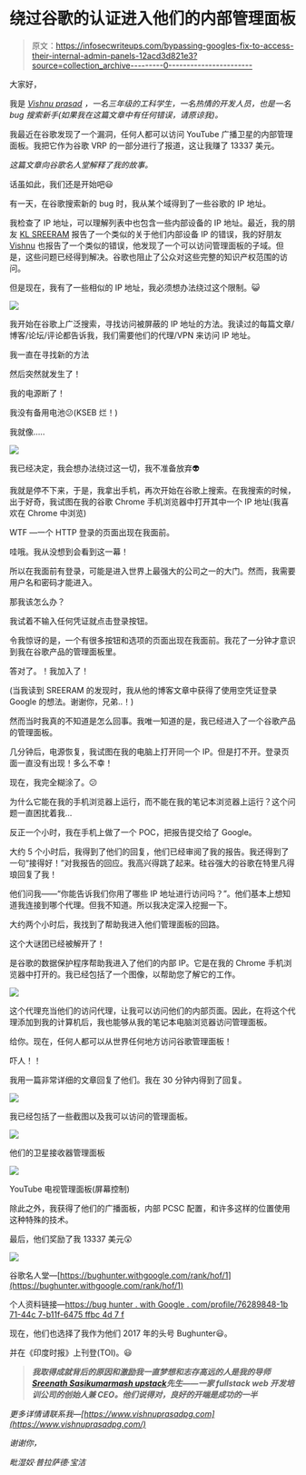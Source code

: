 # 绕过谷歌的认证进入他们的内部管理面板

> 原文：<https://infosecwriteups.com/bypassing-googles-fix-to-access-their-internal-admin-panels-12acd3d821e3?source=collection_archive---------0----------------------->

大家好，

我是 [*Vishnu prasad*](https://www.vishnuprasadpg.com) *，一名三年级的工科学生，一名热情的开发人员，也是一名 bug 搜索新手(如果我在这篇文章中有任何错误，请原谅我)。*

我最近在谷歌发现了一个漏洞，任何人都可以访问 YouTube 广播卫星的内部管理面板。我把它作为谷歌 VRP 的一部分进行了报道，这让我赚了 13337 美元。

*这篇文章向谷歌名人堂解释了我的故事。*

话虽如此，我们还是开始吧😃

有一天，在谷歌搜索新的 bug 时，我从某个域得到了一些谷歌的 IP 地址。

我检查了 IP 地址，可以理解列表中也包含一些内部设备的 IP 地址。最近，我的朋友 [KL SREERAM](https://www.facebook.com/sreeram.kl) 报告了一个类似的关于他们内部设备 IP 的错误，我的好朋友 [Vishnu](https://www.facebook.com/vishnu0002) 也报告了一个类似的错误，他发现了一个可以访问管理面板的子域。但是，这些问题已经得到解决。谷歌也阻止了公众对这些完整的知识产权范围的访问。

但是现在，我有了一些相似的 IP 地址，我必须想办法绕过这个限制。😺

![](img/1eac30297d13e810444ae474da705bc9.png)

我开始在谷歌上广泛搜索，寻找访问被屏蔽的 IP 地址的方法。我读过的每篇文章/博客/论坛/评论都告诉我，我们需要他们的代理/VPN 来访问 IP 地址。

我一直在寻找新的方法

然后突然就发生了！

我的电源断了！

我没有备用电池😕(KSEB 烂！)

我就像…..

![](img/6ac3eba4e03d4f84dc4832a7f0f65d82.png)

我已经决定，我会想办法绕过这一切，我不准备放弃👽

我就是停不下来，于是，我拿出手机，再次开始在谷歌上搜索。在我搜索的时候，出于好奇，我试图在我的谷歌 Chrome 手机浏览器中打开其中一个 IP 地址(我喜欢在 Chrome 中浏览)

WTF —一个 HTTP 登录的页面出现在我面前。

哇哦。我从没想到会看到这一幕！

所以在我面前有登录，可能是进入世界上最强大的公司之一的大门。然而，我需要用户名和密码才能进入。

那我该怎么办？

我试着不输入任何凭证就点击登录按钮。

令我惊讶的是，一个有很多按钮和选项的页面出现在我面前。我花了一分钟才意识到我在谷歌产品的管理面板里。

答对了。！我加入了！

(当我读到 SREERAM 的发现时，我从他的博客文章中获得了使用空凭证登录 Google 的想法。谢谢你，兄弟..！)

然而当时我真的不知道是怎么回事。我唯一知道的是，我已经进入了一个谷歌产品的管理面板。

几分钟后，电源恢复，我试图在我的电脑上打开同一个 IP。但是打不开。登录页面一直没有出现！多么不幸！

现在，我完全糊涂了。😕

为什么它能在我的手机浏览器上运行，而不能在我的笔记本浏览器上运行？这个问题一直困扰着我…

反正一个小时，我在手机上做了一个 POC，把报告提交给了 Google。

大约 5 个小时后，我得到了他们的回复，他们已经审阅了我的报告。我还得到了一句“接得好！”对我报告的回应。我高兴得跳了起来。硅谷强大的谷歌在特里凡得琅回复了我！

他们问我——“你能告诉我们你用了哪些 IP 地址进行访问吗？”。他们基本上想知道我连接到哪个代理。但我不知道。所以我决定深入挖掘一下。

大约两个小时后，我找到了帮助我进入他们管理面板的回路。

这个大谜团已经被解开了！

是谷歌的数据保护程序帮助我进入了他们的内部 IP。它是在我的 Chrome 手机浏览器中打开的。我已经包括了一个图像，以帮助您了解它的工作。

![](img/c2ef4c3622e0e6f2331ed28c1ae76e65.png)

这个代理充当他们的访问代理，让我可以访问他们的内部页面。因此，在将这个代理添加到我的计算机后，我也能够从我的笔记本电脑浏览器访问管理面板。

给你。现在，任何人都可以从世界任何地方访问谷歌管理面板！

吓人！！

我用一篇非常详细的文章回复了他们。我在 30 分钟内得到了回复。

![](img/4b4ebd99ea59c3fed0b56c8561d875c6.png)

我已经包括了一些截图以及我可以访问的管理面板。

![](img/9317144b0221a68a9a1090bec41ba0c9.png)

他们的卫星接收器管理面板

![](img/7bd211351188ba25a581f89b0dd48f4f.png)

YouTube 电视管理面板(屏幕控制)

除此之外，我获得了他们的广播面板，内部 PCSC 配置，和许多这样的位置使用这种特殊的技术。

最后，他们奖励了我 13337 美元😲

![](img/45c3eb718d1ad5d12c6b570572d35052.png)

谷歌名人堂—[https://bughunter.withgoogle.com/rank/hof/1](https://bughunter.withgoogle.com/rank/hof/1)

个人资料链接—[https://bug hunter . with Google . com/profile/76289848-1b 71-44c 7-b11f-6475 ffbc 4d 7 f](https://bughunter.withgoogle.com/profile/76289848-1b71-44c7-b11f-6475ffbc4d7f)

现在，他们也选择了我作为他们 2017 年的头号 Bughunter😃。

并在《印度时报》上刊登(TOI)。😃

> ***我取得成就背后的原因和激励我一直梦想和志存高远的人是我的导师***[***Sreenath Sasikumar***](https://www.facebook.com/sreenath.sasikumar.33)*[***mash upstack***](https://www.mashupstack.com/)***先生——一家 fullstack web 开发培训公司的创始人兼 CEO。他们说得对，良好的开端是成功的一半****

*更多详情请联系我—[https://www.vishnuprasadpg.com](https://www.vishnuprasadpg.com/)*

*谢谢你，*

*毗湿奴·普拉萨德·宝洁*